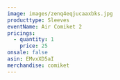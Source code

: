```yaml
---
image: images/zenq4eqjucaaxbks.jpg
producttype: Sleeves
eventName: Air Comiket 2
pricings:
  - quantity: 1
    price: 25
onsale: false
asin: EMvxXD5aI
merchandise: comiket
---
```

